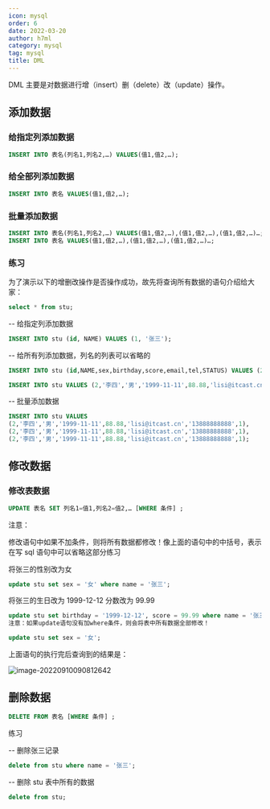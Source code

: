 ```yaml
---
icon: mysql
order: 6
date: 2022-03-20
author: h7ml
category: mysql
tag: mysql
title: DML
---
```


DML 主要是对数据进行增（insert）删（delete）改（update）操作。

## 添加数据

### 给指定列添加数据

```sql
INSERT INTO 表名(列名1,列名2,…) VALUES(值1,值2,…);
```

### 给全部列添加数据

```sql
INSERT INTO 表名 VALUES(值1,值2,…);
```

### 批量添加数据

```sql
INSERT INTO 表名(列名1,列名2,…) VALUES(值1,值2,…),(值1,值2,…),(值1,值2,…)…;
INSERT INTO 表名 VALUES(值1,值2,…),(值1,值2,…),(值1,值2,…)…;
```

### 练习

为了演示以下的增删改操作是否操作成功，故先将查询所有数据的语句介绍给大家：

```sql
select * from stu;
```

-- 给指定列添加数据

```sql
INSERT INTO stu (id, NAME) VALUES (1, '张三');
```

-- 给所有列添加数据，列名的列表可以省略的

```sql
INSERT INTO stu (id,NAME,sex,birthday,score,email,tel,STATUS) VALUES (2,'李四','男','1999-11-11',88.88,'lisi@itcast.cn','13888888888',1);

INSERT INTO stu VALUES (2,'李四','男','1999-11-11',88.88,'lisi@itcast.cn','13888888888',1);
```

-- 批量添加数据

```sql
INSERT INTO stu VALUES
(2,'李四','男','1999-11-11',88.88,'lisi@itcast.cn','13888888888',1),
(2,'李四','男','1999-11-11',88.88,'lisi@itcast.cn','13888888888',1),
(2,'李四','男','1999-11-11',88.88,'lisi@itcast.cn','13888888888',1);
```

## 修改数据

### 修改表数据

```sql
UPDATE 表名 SET 列名1=值1,列名2=值2,… [WHERE 条件] ;
```

注意：

修改语句中如果不加条件，则将所有数据都修改！像上面的语句中的中括号，表示在写 sql 语句中可以省略这部分练习

将张三的性别改为女

```sql
update stu set sex = '女' where name = '张三';
```

将张三的生日改为 1999-12-12 分数改为 99.99

```sql
update stu set birthday = '1999-12-12', score = 99.99 where name = '张三';
注意：如果update语句没有加where条件，则会将表中所有数据全部修改！
```

```sql
update stu set sex = '女';
```

上面语句的执行完后查询到的结果是：

![image-20220910090812642](https://static.h7ml.cn/vitepress/assets/images/mysql/202209100907602.png)

## 删除数据

```sql
DELETE FROM 表名 [WHERE 条件] ;
```

练习

-- 删除张三记录

```sql
delete from stu where name = '张三';
```

-- 删除 stu 表中所有的数据

```sql
delete from stu;
```
